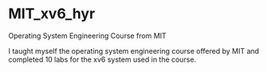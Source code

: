 # MIT_xv6_hyr
Operating System Engineering Course from MIT

I taught myself the operating system engineering course offered by MIT and completed 10 labs for the xv6 system used in the course.

